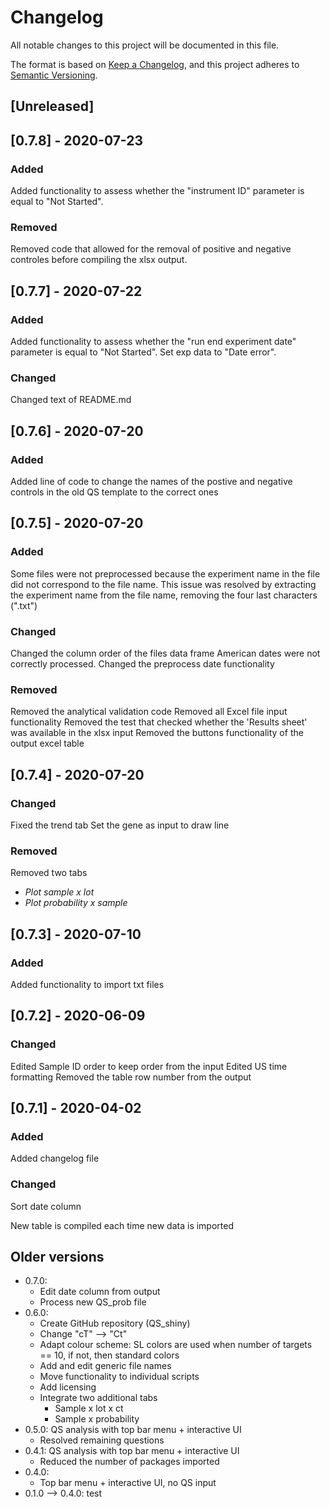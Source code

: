 # Changelog
All notable changes to this project will be documented in this file.

The format is based on [Keep a Changelog](https://keepachangelog.com/en/1.0.0/),
and this project adheres to [Semantic Versioning](https://semver.org/spec/v2.0.0.html).

## [Unreleased]
## [0.7.8] - 2020-07-23
### Added
Added functionality to assess whether the "instrument ID" parameter is equal to "Not Started".

### Removed
Removed code that allowed for the removal of positive and negative controles before compiling the xlsx output.

## [0.7.7] - 2020-07-22
### Added
Added functionality to assess whether the "run end experiment date" parameter is equal to "Not Started". Set exp data to "Date error".

### Changed
Changed text of README.md

## [0.7.6] - 2020-07-20
### Added
Added line of code to change the names of the postive and negative controls in the old QS template to the correct ones

## [0.7.5] - 2020-07-20
### Added
Some files were not preprocessed because the experiment name in the file did not correspond to the file name. This issue was resolved by extracting the experiment name from the file name, removing the four last characters (".txt")

### Changed
Changed the column order of the files data frame
American dates were not correctly processed. Changed the preprocess date functionality

### Removed
Removed the analytical validation code
Removed all Excel file input functionality
Removed the test that checked whether the 'Results sheet' was available in the xlsx input
Removed the buttons functionality of the output excel table

## [0.7.4] - 2020-07-20
### Changed
Fixed the trend tab
Set the gene as input to draw line

### Removed
Removed two tabs
- *Plot sample x lot*
- *Plot probability x sample*

## [0.7.3] - 2020-07-10
### Added
Added functionality to import txt files

## [0.7.2] - 2020-06-09

### Changed

Edited Sample ID order to keep order from the input
Edited US time formatting
Removed the table row number from the output

## [0.7.1] - 2020-04-02

### Added
Added changelog file

### Changed
Sort date column

New table is compiled each time new data is imported

## Older versions

* 0.7.0:
  * Edit date column from output
  * Process new QS_prob file
* 0.6.0: 
  * Create GitHub repository (QS_shiny)
  * Change "cT" --> "Ct"
  * Adapt colour scheme: SL colors are used when number of targets == 10, if not, then standard colors
  * Add and edit generic file names
  * Move functionality to individual scripts
  * Add licensing
  * Integrate two additional tabs
    * Sample x lot x ct
    * Sample x probability
* 0.5.0: QS analysis with top bar menu + interactive UI
  * Resolved remaining questions
* 0.4.1: QS analysis with top bar menu + interactive UI
  * Reduced the number of packages imported
* 0.4.0: 
  * Top bar menu + interactive UI, no QS input
* 0.1.0 --> 0.4.0: test
